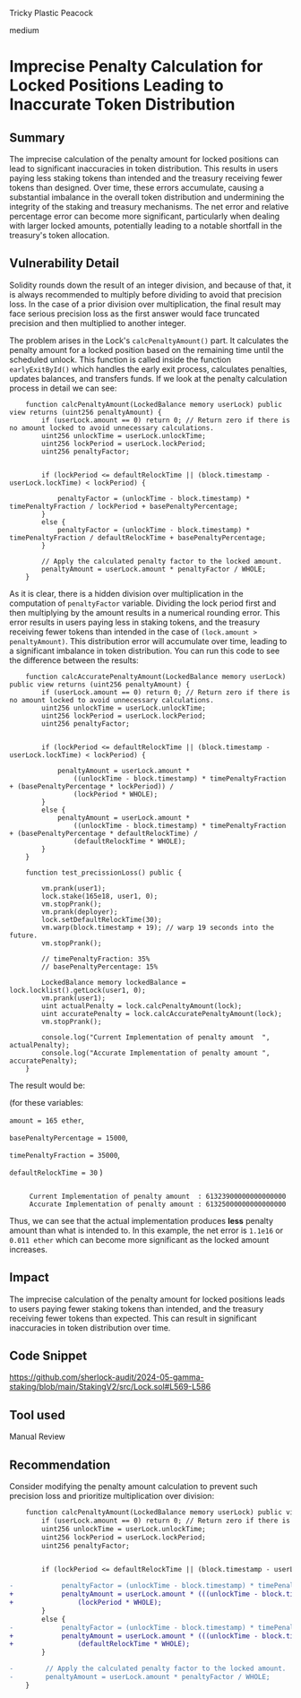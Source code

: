 Tricky Plastic Peacock

medium

# Imprecise Penalty Calculation for Locked Positions Leading to Inaccurate Token Distribution

## Summary
The imprecise calculation of the penalty amount for locked positions can lead to significant inaccuracies in token distribution. This results in users paying less staking tokens than intended and the treasury receiving fewer tokens than designed. Over time, these errors accumulate, causing a substantial imbalance in the overall token distribution and undermining the integrity of the staking and treasury mechanisms. The net error and relative percentage error can become more significant, particularly when dealing with larger locked amounts, potentially leading to a notable shortfall in the treasury's token allocation.

## Vulnerability Detail
Solidity rounds down the result of an integer division, and because of that, it is always recommended to multiply before 
dividing to avoid that precision loss. In the case of a prior division over multiplication, the final result may face serious precision loss
as the first answer would face truncated precision and then multiplied to another integer.

The problem arises in the Lock's `calcPenaltyAmount()` part. It calculates the penalty amount for a locked position based on the remaining time until the scheduled unlock.
This function is called inside the function `earlyExitById()` which handles the early exit process, calculates penalties, updates balances, and transfers funds.
If we look at the penalty calculation process in detail we can see:

```Solidity
    function calcPenaltyAmount(LockedBalance memory userLock) public view returns (uint256 penaltyAmount) {
        if (userLock.amount == 0) return 0; // Return zero if there is no amount locked to avoid unnecessary calculations.
        uint256 unlockTime = userLock.unlockTime;
        uint256 lockPeriod = userLock.lockPeriod;
        uint256 penaltyFactor;


        if (lockPeriod <= defaultRelockTime || (block.timestamp - userLock.lockTime) < lockPeriod) {

            penaltyFactor = (unlockTime - block.timestamp) * timePenaltyFraction / lockPeriod + basePenaltyPercentage;
        }
        else {
            penaltyFactor = (unlockTime - block.timestamp) * timePenaltyFraction / defaultRelockTime + basePenaltyPercentage;
        }

        // Apply the calculated penalty factor to the locked amount.
        penaltyAmount = userLock.amount * penaltyFactor / WHOLE;
    }
```

As it is clear, there is a hidden division over multiplication in the computation of `penaltyFactor` variable. Dividing the lock period first and then multiplying by the amount results in a numerical rounding error.
This error results in users paying less in staking tokens, and the treasury receiving fewer tokens than intended in the case of `(lock.amount > penaltyAmount)`. 
This distribution error will accumulate over time, leading to a significant imbalance in token distribution.
You can run this code to see the difference between the results:

```Solidity
    function calcAccuratePenaltyAmount(LockedBalance memory userLock) public view returns (uint256 penaltyAmount) {
        if (userLock.amount == 0) return 0; // Return zero if there is no amount locked to avoid unnecessary calculations.
        uint256 unlockTime = userLock.unlockTime;
        uint256 lockPeriod = userLock.lockPeriod;
        uint256 penaltyFactor;


        if (lockPeriod <= defaultRelockTime || (block.timestamp - userLock.lockTime) < lockPeriod) {

            penaltyAmount = userLock.amount *
                ((unlockTime - block.timestamp) * timePenaltyFraction + (basePenaltyPercentage * lockPeriod)) /
                (lockPeriod * WHOLE);
        }
        else {
            penaltyAmount = userLock.amount *
                ((unlockTime - block.timestamp) * timePenaltyFraction + (basePenaltyPercentage * defaultRelockTime) /
                (defaultRelockTime * WHOLE);
        }
    }

    function test_precissionLoss() public {

        vm.prank(user1);
        lock.stake(165e18, user1, 0);
        vm.stopPrank();
        vm.prank(deployer);
        lock.setDefaultRelockTime(30);
        vm.warp(block.timestamp + 19); // warp 19 seconds into the future.
        vm.stopPrank();
        
        // timePenaltyFraction: 35%
        // basePenaltyPercentage: 15%

        LockedBalance memory lockedBalance = lock.locklist().getLock(user1, 0);
        vm.prank(user1);
        uint actualPenalty = lock.calcPenaltyAmount(lock);
        uint accuratePenalty = lock.calcAccuratePenaltyAmount(lock);
        vm.stopPrank();
        
        console.log("Current Implementation of penalty amount  ", actualPenalty);
        console.log("Accurate Implementation of penalty amount ", accuratePenalty);
    }
```

The result would be: 

(for these variables: 

`amount = 165 ether`, 

`basePenaltyPercentage = 15000`,

`timePenaltyFraction = 35000`,

`defaultRelockTime = 30`
)

```Solidity

     Current Implementation of penalty amount  : 61323900000000000000
     Accurate Implementation of penalty amount : 61325000000000000000

```
Thus, we can see that the actual implementation produces **less** penalty amount than what is intended to.
In this example, the net error is `1.1e16` or `0.011 ether` which can become more significant as the locked amount increases.

## Impact
The imprecise calculation of the penalty amount for locked positions leads to users paying fewer staking tokens than intended, and the treasury receiving fewer tokens than expected. This can result in significant inaccuracies in token distribution over time.

## Code Snippet
https://github.com/sherlock-audit/2024-05-gamma-staking/blob/main/StakingV2/src/Lock.sol#L569-L586

## Tool used
Manual Review

## Recommendation
Consider modifying the penalty amount calculation to prevent such precision loss and prioritize multiplication over division:

```diff
    function calcPenaltyAmount(LockedBalance memory userLock) public view returns (uint256 penaltyAmount) {
        if (userLock.amount == 0) return 0; // Return zero if there is no amount locked to avoid unnecessary calculations.
        uint256 unlockTime = userLock.unlockTime;
        uint256 lockPeriod = userLock.lockPeriod;
        uint256 penaltyFactor;


        if (lockPeriod <= defaultRelockTime || (block.timestamp - userLock.lockTime) < lockPeriod) {

-            penaltyFactor = (unlockTime - block.timestamp) * timePenaltyFraction / lockPeriod + basePenaltyPercentage;
+            penaltyAmount = userLock.amount * (((unlockTime - block.timestamp) * timePenaltyFraction) + (basePenaltyPercentage * lockPeriod) /
+                (lockPeriod * WHOLE);
        }
        else {
-            penaltyFactor = (unlockTime - block.timestamp) * timePenaltyFraction / defaultRelockTime + basePenaltyPercentage;
+            penaltyAmount = userLock.amount * (((unlockTime - block.timestamp) * timePenaltyFraction) + (basePenaltyPercentage * defaultRelockTime) /
+                (defaultRelockTime * WHOLE);
        }

-        // Apply the calculated penalty factor to the locked amount.
-        penaltyAmount = userLock.amount * penaltyFactor / WHOLE;
    }
```
